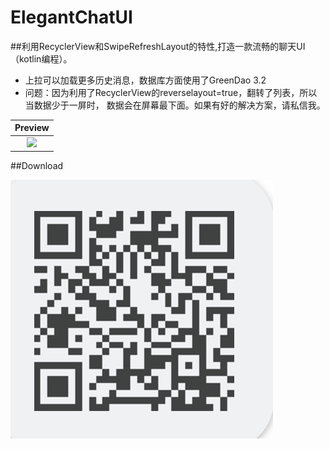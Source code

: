 # ElegantChatUI

##利用RecyclerView和SwipeRefreshLayout的特性,打造一款流畅的聊天UI（kotlin编程）。

  - 上拉可以加载更多历史消息，数据库方面使用了GreenDao 3.2
  - 问题：因为利用了RecyclerView的reverselayout=true，翻转了列表，所以当数据少于一屏时，
    数据会在屏幕最下面。如果有好的解决方案，请私信我。

  | Preview                        |
  |:------------------------------:|
  |![](image/screenshot.gif)       |


##Download

  ![](image/download.png)





